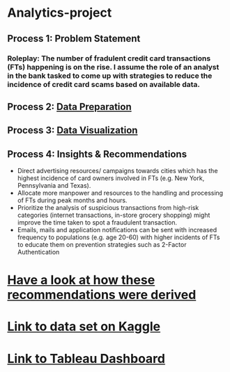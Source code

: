 # Analytics-project
## Process 1: Problem Statement
### Roleplay: The number of fradulent credit card transactions (FTs) happening is on the rise. I assume the role of an analyst in the bank tasked to come up with strategies to reduce the incidence of credit card scams based on available data.
## Process 2: [Data Preparation](/Analytics%20Project.pdf)
## Process 3: [Data Visualization](https://public.tableau.com/app/profile/eugene.f7634/viz/CreditCardFraudProject/Location)
## Process 4: Insights & Recommendations
  * Direct advertising resources/ campaigns towards cities which has the highest incidence of card owners involved in FTs (e.g. New York, Pennsylvania and Texas).
  * Allocate more manpower and resources to the handling and processing of FTs during peak months and hours.
  * Prioritize the analysis of suspicious transactions from high-risk categories (internet transactions, in-store grocery shopping) might improve the time taken to spot a fraudulent transaction.
  * Emails, mails and application notifications can be sent with increased frequency to populations (e.g. age 20-60) with higher incidents of FTs to educate them on prevention strategies such as 2-Factor Authentication
# [Have a look at how these recommendations were derived](/Analytics%20Project.pdf)
# [Link to data set on Kaggle](https://www.kaggle.com/datasets/dermisfit/fraud-transactions-dataset)
# [Link to Tableau Dashboard](https://public.tableau.com/app/profile/eugene.f7634/viz/CreditCardFraudProject/Location)
